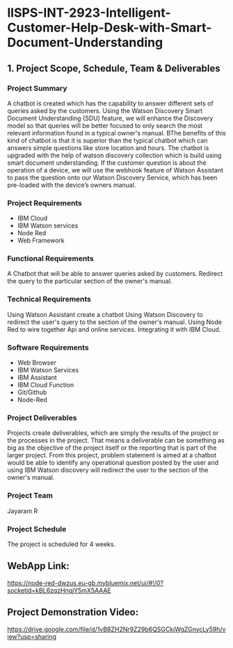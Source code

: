 # llSPS-INT-2923-Intelligent-Customer-Help-Desk-with-Smart-Document-Understanding


## 1. Project Scope, Schedule, Team & Deliverables
 
### Project Summary

A chatbot is created which has the capability to answer different sets of queries asked by the customers. Using the Watson Discovery Smart Document Understanding (SDU) feature, we will enhance the Discovery model so that queries will be better focused to only search the most relevant information found in a typical owner's manual. 
BThe benefits of this kind of chatbot is that it is superior than the typical chatbot which can answers simple questions like store location and hours. The chatbot is upgraded with the help of watson discovery collection which is build using smart document understanding.
If the customer question is about the operation of a device, we will use the webhook feature of Watson Assistant to pass the question onto our Watson Discovery Service, which has been pre-loaded with the device’s owners manual.

### Project Requirements

- IBM Cloud
- IBM Watson services
- Node Red
- Web Framework

### Functional Requirements

A Chatbot that will be able to answer queries asked by customers.
Redirect the query to the particular section of the owner's manual.

### Technical Requirements

Using Watson Assistant create a chatbot
Using Watson Discovery to redirect the user's query to the section of the owner's manual.
Using Node Red to wire together Api and online services.
Integrating it with IBM Cloud.

### Software Requirements

- Web Browser
- IBM Watson Services
- IBM Assistant
- IBM Cloud Function
- Git/Github
- Node-Red

### Project Deliverables
 
Projects create deliverables, which are simply the results of the project or the processes in the project. That means a deliverable can be something as big as the objective of the project itself or the reporting that is part of the larger project.
From this project, problem statement is aimed at a chatbot would be able to identify any operational question posted by the user and using IBM Watson discovery will redirect the user to the  section of the owner's manual.

### Project Team
 
Jayaram R
 
### Project Schedule
 
The project is scheduled for 4 weeks.

## WebApp Link:
https://node-red-dwzus.eu-gb.mybluemix.net/ui/#!/0?socketid=kBL6zqzHnqjY5mX5AAAE

## Project Demonstration Video:
https://drive.google.com/file/d/1vB8ZH2Nr9Z29b6QSGCkjWgZGnycLy59h/view?usp=sharing

